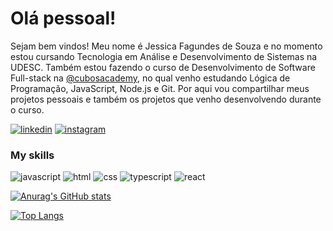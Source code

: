 # Olá pessoal!

Sejam bem vindos! Meu nome é Jessica Fagundes de Souza e no momento estou cursando Tecnologia em Análise e Desenvolvimento de Sistemas na UDESC. 
Também estou fazendo o curso de Desenvolvimento de Software Full-stack na [@cubosacademy](https://cubos.academy/), no qual venho estudando Lógica de Programação, JavaScript, Node.js e Git. 
Por aqui vou compartilhar meus projetos pessoais e também os projetos que venho desenvolvendo durante o curso.

[![linkedin](https://img.shields.io/badge/LinkedIn-0077B5?style=for-the-badge&logo=linkedin&logoColor=white)](https://www.linkedin.com/in/jessica-fagundes-70362b75)
[![instagram](https://img.shields.io/badge/Instagram-E4405F?style=for-the-badge&logo=instagram&logoColor=white)](https://www.instagram.com/jessifagundes/)


### My skills

![javascript](https://img.shields.io/badge/JavaScript-323330?style=for-the-badge&logo=javascript&logoColor=F7DF1E)
![html](https://img.shields.io/badge/HTML5-E34F26?style=for-the-badge&logo=html5&logoColor=white)
![css](https://img.shields.io/badge/CSS3-1572B6?style=for-the-badge&logo=css3&logoColor=white)
![typescript](https://img.shields.io/badge/TypeScript-007ACC?style=for-the-badge&logo=typescript&logoColor=white)
![react](https://img.shields.io/badge/React_Native-20232A?style=for-the-badge&logo=react&logoColor=61DAFB)

[![Anurag's GitHub stats](https://github-readme-stats.vercel.app/api?username=jessifagundes&theme=radical)](https://github.com/jessifagundes/)

[![Top Langs](https://github-readme-stats.vercel.app/api/top-langs/?username=jessifagundes&theme=radical)](https://github.com/jessifagundes/)
